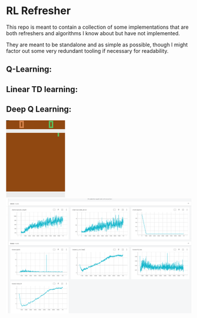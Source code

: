 # RL Refresher

This repo is meant to contain a collection of some implementations that are both refreshers and algorithms I know about but have not implemented. 

They are meant to be standalone and as simple as possible, though I might factor out some very redundant tooling if necessary for readability.


## Q-Learning:

## Linear TD learning:

## Deep Q Learning:

![pong agent](deep-q-learning/pong/eval.gif)
![perf metrics](deep-q-learning/pong/tensorboard.PNG)
